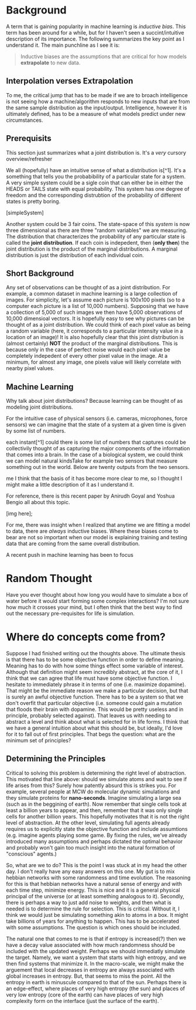 # Background

A term that is gaining popularity in machine learning is *inductive bias*. This term has been around for a while, but for I haven't seen a succint/intuitive description of its importance. The following summarizes the key point as I understand it. The main punchline as I see it is:

> Inductive biases are the assumptions that are critical for how models **extrapolate** to new data. 

## Interpolation verses Extrapolation

To me, the critical jump that has to be made if we are to broach intelligence is not seeing how a machine/algorithm responds to new inputs that are from the same sample distribution as the input/output. Intelligence, however it is ultimately defined, has to be a measure of what models predict under new circumstances. 

## Prerequisits

This section just summarizes what a joint distribution is. It's a *very* cursory overview/refresher

We all (hopefully) have an intuitive sense of what a distribution is[^1]. It's a something that tells you the probabibility of a particular state for a system. A very simple system could be a sigle coin that can either be in either the HEADS or TAILS state with equal probability. This system has one degree of freedom and the corresponding distrubtion of the probability of different states is pretty boring. 

[simpleSystem]

Another system could be 3 fair coins. The state-space of this *system* is now three dimensional as there are three "random variables" we are measuring. The distribution that characterizes the probability of any particular state is called the **joint distribution**. If each coin is indepedent, then (**only then**) the joint distribution is the product of the marginal distributions. A marginal distribution is just the distribution of each individual coin. 

## Short Background

Any set of observations can be thought of as a joint distribution. For example, a common dataset in machine learning is a large collection of images. For simplicity, let's assume each picture is 100x100 pixels (so to a computer each picture is a list of 10,000 numbers). Supposing that we have a collection of 5,000 of such images we then have 5,000 observations of 10,000 dimensioal vectors. It is hopefully easy to see why pictures can be thought of as a joint distribution. We could think of each pixel value as being a random variable (here, it corresponds to a particular intensity value in a location of an image)! It is also hopefully clear that this joint distribution is (almost certainly) **NOT** the product of the marginal distributions. This is because only in the case of perfect noise would each pixel value be completely indepedent of every other pixel value in the image. At a minimum, for almost any image, one pixels value will likely correlate with nearby pixel values.

## Machine Learning

Why talk about joint distributions? Because learning can be thought of as modeling joint distributions. 


 For the intuitive case of physical sensors (i.e. cameras, microphones, force sensors) we can imagine that the state of a system at a given time is given by some list of numbers. 


each instant[^1] could there is some list of numbers that captures  could be collectivily thought of as capturing the major components of the information that comes into a brain. In the case of a biological system, we could think we can model  natural kindsTake for example two sensors that measure something out in the world. Below are twenty outputs from the two sensors.


me I think that the basis of it has become more clear to me, so I thought I might make a little description of it as I understand it.

For reference, there is this recent paper by Anirudh Goyal and Yoshua Bengio all about this topic.

[img here];

For me, there was insight when I realized that anytime we are fitting a model to data, there are *always* inductive biases. Where these biases come to bear are not so important when our model is explaining training and testing data that are coming from the same overall distribution. 

A recent push in machine learning has been to focus

# Random Thought

Have you ever thought about how long you would have to simulate a box of water before it would start forming some complex interactions? I'm not sure how much it crosses your mind, but I often think that the best way to find out the necessary pre-requisites for life is simulation. 

# Where do concepts come from?

Suppose I had finished writing out the thoughts above. The ultimate thesis is that there has to be some objective function in order to define meaning. Meaning has to do with how some things effect some variable of interest. Although that definition might seem incredibly abstract, at the core of it, I think that we can agree that life must have some objective function. I hesitate to immediately phrase it in terms of one (i.e. maximize dopamine). That might be the immediate reason we make a particular decision, but that is surely an awful objective function. There has to be a system so that we don't overfit that particular objective (i.e. someone could gain a mutation that floods their brain with dopamine. This would be pretty useless and in principle, probably selected against). That leaves us with needing to abstract a level and think about what is selected for in life forms. I think that we have a general intuition about what this should be, but ideally, I'd love for it to fall out of first principles. That begs the question: what are the minimum set of principles?

## Determining the Principles

Critical to solving this problem is determining the right level of abstraction. This motivated that line above: should we simulate atoms and wait to see if life arises from this? Surely how patently absurd this is strikes you. For example, several people at MCW do molecular dynamic simulations and they simulate proteins for **nano-seconds**. Imagine simulating a large sea (such as in the beggining of earth). Now remember that single cells took at least a billion years to appear, and then, remember that it was only single cells for another billion years. This hopefully motivates that it is not the right level of abstraction. At the other level, simulating full agents already requires us to explicitly state the objective function and include assumtions (e.g. imagine agents playing some game. By fixing the rules, we've already introduced many assumptions and perhaps dictated the optimal behavior and probably won't gain too much insight into the natural formation of "conscious" agents.)

So, what are we to do? This is the point I was stuck at in my head the other day. I don't really have any easy answers on this one. My gut is to mix hebbian networks with some randomness and time evolution. The reasoning for this is that hebbian networks have a natural sense of energy and with each time step, minimize energy. This is nice and it is a general physical principal of the universe (or at least something analogous to it). Secondly, there is perhaps a way to just add noise to weights, and then what is needed is to determine the rule for selection. This is critical. Without it, I think we would just be simulating something akin to atoms in a box. It might take billions of years for anything to happen. This has to be accelerated with some assumptions. The question is which ones should be included. 

The natural one that comes to me is that if entropy is increased(?) then we have a decay value associated with how much randomness should be included with the updated weight. Perhaps we should immediatly simulate the target. Namely, we want a system that starts with high entropy, and we then find systems that minimize it. In the macro-scale, we might make the arguement that local decreases in entropy are always associated with global increases in entropy. But, that seems to miss the point. All the entropy in earth is minuscule compared to that of the sun. Perhaps there is an edge-effect, where places of very high entropy (the sun) and places of very low entropy (core of the earth) can have places of very high complexity form on the interface (just the surface of the earth). `